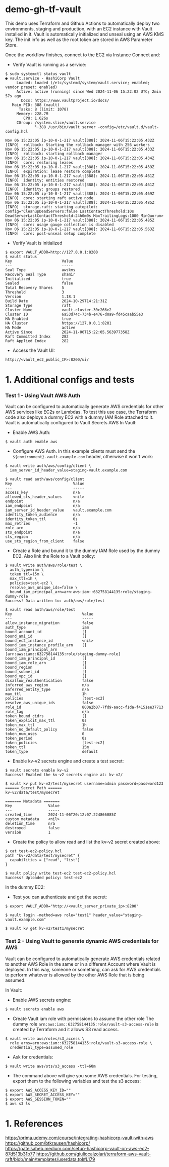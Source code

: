 # demo-gh-tf-vault
This demo uses Terraform and Github Actions to automatically deploy two environments, staging and production, with an EC2 instance with Vault installed in it.
Vault is automatically initialized and unseal using an AWS KMS key. The init info as well as the root token are stored in AWS Parameter Store.

Once the workflow finishes, connect to the EC2 via Instance Connect and:
- Verify Vault is running as a service:
```
$ sudo systemctl status vault
● vault.service - HashiCorp Vault
     Loaded: loaded (/etc/systemd/system/vault.service; enabled; vendor preset: enabled)
     Active: active (running) since Wed 2024-11-06 15:22:02 UTC; 2min 57s ago
       Docs: https://www.vaultproject.io/docs/
   Main PID: 388 (vault)
      Tasks: 8 (limit: 1078)
     Memory: 228.7M
        CPU: 1.626s
     CGroup: /system.slice/vault.service
             └─388 /usr/bin/vault server -config=/etc/vault.d/vault-config.hcl

Nov 06 15:22:05 ip-10-0-1-217 vault[388]: 2024-11-06T15:22:05.432Z [INFO]  rollback: Starting the rollback manager with 256 workers
Nov 06 15:22:05 ip-10-0-1-217 vault[388]: 2024-11-06T15:22:05.433Z [INFO]  rollback: starting rollback manager
Nov 06 15:22:05 ip-10-0-1-217 vault[388]: 2024-11-06T15:22:05.434Z [INFO]  core: restoring leases
Nov 06 15:22:05 ip-10-0-1-217 vault[388]: 2024-11-06T15:22:05.439Z [INFO]  expiration: lease restore complete
Nov 06 15:22:05 ip-10-0-1-217 vault[388]: 2024-11-06T15:22:05.461Z [INFO]  identity: entities restored
Nov 06 15:22:05 ip-10-0-1-217 vault[388]: 2024-11-06T15:22:05.461Z [INFO]  identity: groups restored
Nov 06 15:22:05 ip-10-0-1-217 vault[388]: 2024-11-06T15:22:05.469Z [INFO]  core: starting raft active node
Nov 06 15:22:05 ip-10-0-1-217 vault[388]: 2024-11-06T15:22:05.485Z [INFO]  storage.raft: starting autopilot: config="CleanupDeadServers:false LastContactThreshold:10s DeadServerLastContactThreshold:24h0m0s MaxTrailingLogs:1000 MinQuorum>
Nov 06 15:22:05 ip-10-0-1-217 vault[388]: 2024-11-06T15:22:05.485Z [INFO]  core: usage gauge collection is disabled
Nov 06 15:22:05 ip-10-0-1-217 vault[388]: 2024-11-06T15:22:05.563Z [INFO]  core: post-unseal setup complete
```
- Verify Vault is initialized 
```
$ export VAULT_ADDR=http://127.0.0.1:8200
$ vault status
Key                      Value
---                      -----
Seal Type                awskms
Recovery Seal Type       shamir
Initialized              true
Sealed                   false
Total Recovery Shares    5
Threshold                3
Version                  1.18.1
Build Date               2024-10-29T14:21:31Z
Storage Type             raft
Cluster Name             vault-cluster-30c266e2
Cluster ID               6a53d74c-734b-e476-d0a9-fd45caab55e3
HA Enabled               true
HA Cluster               https://127.0.0.1:8201
HA Mode                  active
Active Since             2024-11-06T15:22:05.563977358Z
Raft Committed Index     282
Raft Applied Index       282
```

- Access the Vault UI: 
```
http://<vault_ec2_public_IP>:8200/ui/
```

# 1. Additional configs and tests

### Test 1 - Using Vault AWS Auth
Vault can be configured to automatically generate AWS credentials for other AWS services like EC2s or Lambdas.
To test this use case, the Terraform code also deploys a dummy EC2 with a dummy IAM Role attached to it. Vault is automatically configured to 
Vault Secrets AWS 
In Vault:
- Enable AWS Auth:
```
$ vault auth enable aws
```
- Configure AWS Auth. In this example clients must send the `${environment}-vault.example.com` header, otherwise it won't work:
```
$ vault write auth/aws/config/client \
  iam_server_id_header_value=staging-vault.example.com

$ vault read auth/aws/config/client
Key                           Value
---                           -----
access_key                    n/a
allowed_sts_header_values     <nil>
endpoint                      n/a
iam_endpoint                  n/a
iam_server_id_header_value    vault.example.com
identity_token_audience       n/a
identity_token_ttl            0s
max_retries                   -1
role_arn                      n/a
sts_endpoint                  n/a
sts_region                    n/a
use_sts_region_from_client    false
```
- Create a Role and bound it to the dummy IAM Role used by the dummy EC2. Also link the Role to a Vault policy:
```
$ vault write auth/aws/role/test \
  auth_type=iam \
  token_ttl=15m \
  max_ttl=1h \
  policies=test-ec2 \
  resolve_aws_unique_ids=false \
  bound_iam_principal_arn=arn:aws:iam::632758144135:role/staging-dummy-role
Success! Data written to: auth/aws/role/test

$ vault read auth/aws/role/test
Key                               Value
---                               -----
allow_instance_migration          false
auth_type                         iam
bound_account_id                  []
bound_ami_id                      []
bound_ec2_instance_id             <nil>
bound_iam_instance_profile_arn    []
bound_iam_principal_arn           [arn:aws:iam::632758144135:role/staging-dummy-role]
bound_iam_principal_id            []
bound_iam_role_arn                []
bound_region                      []
bound_subnet_id                   []
bound_vpc_id                      []
disallow_reauthentication         false
inferred_aws_region               n/a
inferred_entity_type              n/a
max_ttl                           1h
policies                          [test-ec2]
resolve_aws_unique_ids            false
role_id                           800a2b07-7fd9-aacc-f1da-f4151ee37713
role_tag                          n/a
token_bound_cidrs                 []
token_explicit_max_ttl            0s
token_max_ttl                     1h
token_no_default_policy           false
token_num_uses                    0
token_period                      0s
token_policies                    [test-ec2]
token_ttl                         15m
token_type                        default
```

- Enable kv-v2 secrets engine and create a test secret:
```
$ vault secrets enable kv-v2
Success! Enabled the kv-v2 secrets engine at: kv-v2/

$ vault kv put kv-v2/test/mysecret username=admin password=password123
====== Secret Path ======
kv-v2/data/test/mysecret

======= Metadata =======
Key                Value
---                -----
created_time       2024-11-06T20:12:07.224866085Z
custom_metadata    <nil>
deletion_time      n/a
destroyed          false
version            1
```
- Create the policy to allow read and list the kv-v2 secret created above:
```
$ cat test-ec2-policy.hcl 
path "kv-v2/data/test/mysecret" {
  capabilities = ["read", "list"]
}

$ vault policy write test-ec2 test-ec2-policy.hcl 
Success! Uploaded policy: test-ec2
```

In the dummy EC2:
- Test you can authenticate and get the secret:
```
$ export VAULT_ADDR="http://<vault_server_private_ip>:8200"

$ vault login -method=aws role="test1" header_value="staging-vault.example.com"

$ vault kv get kv-v2/test1/mysecret
```

### Test 2 - Using Vault to generate dynamic AWS credentials for AWS
Vault can be configured to automatically generate AWS credentials related to another AWS Role in the same or in a different Account where Vault is deployed.
In this way, someone or something, can ask for AWS credentials to perform whatever is allowed by the other AWS Role that is being assumed.

In Vault:
- Enable AWS secrets engine:
```
$ vault secrets enable aws
```
- Create Vault iam role with permissions to assume the other role
The dummy role `arn:aws:iam::632758144135:role/vault-s3-access-role` is created by Terraform and it allows S3 read access.
```
$ vault write aws/roles/s3_access \
  role_arns=arn:aws:iam::632758144135:role/vault-s3-access-role \
  credential_type=assumed_role
```
- Ask for credentials:
```
$ vault write aws/sts/s3_access -ttl=60m
```
- The command above will give you some AWS credentials. For testing, export them to the following variables and test the s3 access:
```
$ export AWS_ACCESS_KEY_ID=""
$ export AWS_SECRET_ACCESS_KEY=""
$ export AWS_SESSION_TOKEN=""
$ aws s3 ls
```

# 1. References
https://prima.udemy.com/course/integrating-hashicorp-vault-with-aws
https://github.com/btkrausen/hashicorp/
https://patelsaheb.medium.com/setup-hashicorp-vault-on-aws-ec2-87d513b31b77
https://github.com/giuliocalzolari/terraform-aws-vault-raft/blob/main/templates/userdata.tpl#L179